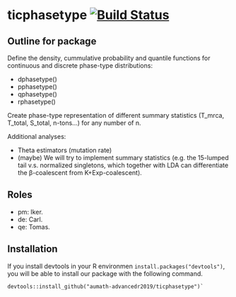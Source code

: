 # ticphasetype [![Build Status](https://travis-ci.com/aumath-advancedr2019/ticphasetype.svg?branch=master)](https://travis-ci.com/aumath-advancedr2019/ticphasetype)

## Outline for package

Define the density, cummulative probability and quantile functions for continuous and discrete phase-type distributions:
* dphasetype()
* pphasetype()
* qphasetype()
* rphasetype()

Create phase-type representation of different summary statistics (T_mrca, T_total, S_total, n-tons...) for any number of n. 

Additional analyses:
* Theta estimators (mutation rate)
* (maybe) We will try to implement summary statistics (e.g. the 15-lumped tail v.s. normalized singletons, which together with LDA can differentiate the β-coalescent from K+Exp-coalescent).

## Roles

* pm: Iker.
* de: Carl.
* qe: Tomas. 





## Installation

If you install devtools in your R environmen `install.packages("devtools")`, you will be able to install our package with the following command.

```
devtools::install_github("aumath-advancedr2019/ticphasetype")`
```
